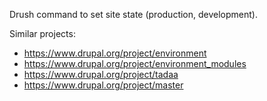 Drush command to set site state (production, development).

Similar projects:
* https://www.drupal.org/project/environment
* https://www.drupal.org/project/environment_modules
* https://www.drupal.org/project/tadaa
* https://www.drupal.org/project/master
